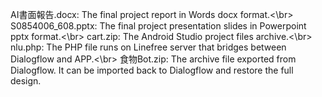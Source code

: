AI書面報告.docx: The final project report in Words docx format.<\br>
S0854006_608.pptx: The final project presentation slides in Powerpoint pptx format.<\br>
cart.zip: The Android Studio project files archive.<\br>
nlu.php: The PHP file runs on Linefree server that bridges between Dialogflow and APP.<\br>
食物Bot.zip: The archive file exported from Dialogflow. It can be imported back to Dialogflow and restore the full design.

